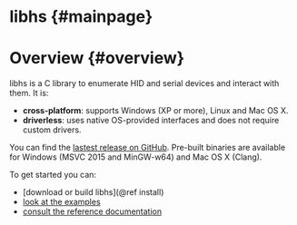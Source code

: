 libhs {#mainpage}
=====

Overview {#overview}
========

libhs is a C library to enumerate HID and serial devices and interact with them. It is:
- **cross-platform**: supports Windows (XP or more), Linux and Mac OS X.
- **driverless**: uses native OS-provided interfaces and does not require custom drivers.

You can find the [lastest release on GitHub](https://github.com/Koromix/libhs/releases).
Pre-built binaries are available for Windows (MSVC 2015 and MinGW-w64) and Mac OS X (Clang).

To get started you can:
- [download or build libhs](@ref install)
- [look at the examples](https://github.com/Koromix/libhs/tree/master/examples)
- [consult the reference documentation](modules.html)

